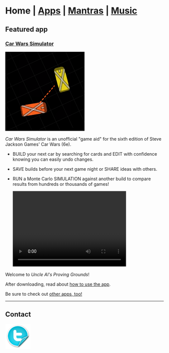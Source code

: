 # Home | [Apps] | [Mantras] | [Music]

## Featured app

### [Car Wars Simulator]

[![Car Wars Simulator][cw-img]](./apps/cw-sim)

*Car Wars Simulator* is an unofficial "game aid" for the sixth edition of Steve Jackson Games' Car Wars (6e).

- BUILD your next car by searching for cards and EDIT with confidence knowing you can easily undo changes.
- SAVE builds before your next game night or SHARE ideas with others.
- RUN a Monte Carlo SIMULATION against another build to compare results from hundreds or thousands of games!

  <video width="360" height="240" controls>
    <source src="/img/cw-sim/example-sim-x4-3x3.mp4" type="video/mp4">
    <p>
      Your browser doesn't support HTML video, but you can <a href="/img/cw-sim/example-sim-x4-3x3.mp4">download the video</a> instead.
    </p>
  </video>

Welcome to *Uncle Al's Proving Grounds*!

<script type="module" src="https://get.microsoft.com/badge/ms-store-badge.bundled.js"></script>
<ms-store-badge
    productid="9N6PZZ197256"
    window-mode="full"
    animation="on">
</ms-store-badge>

After downloading, read about [how to use the app][car wars simulator ui].

Be sure to check out [other apps, too!][apps]

----

## Contact

[<img src="img/twitter-icon-252x252.png" width="80" height="80" title="@tiwahu" />](https://x.com/tiwahu/)


[apps]: /apps/index.md
[mantras]: /mantras/index.md
[music]: /music/index.md

[llama music]: /apps/llama-music/index.md
[llama music features]: /apps/llama-music/index.md#feature-highlights
[car wars simulator]: /apps/cw-sim/index.md
[car wars simulator ui]: /apps/cw-sim/index.md#user-interface
[lma-legacy]: /apps/live-music-access/index.md
[link-etree]: https://archive.org/details/etree/
[link-store-lma]: https://www.microsoft.com/store/apps/9WZDNCRDCNJT
[link-store-lma-legacy]: https://www.microsoft.com/store/apps/9WZDNCRDCNJX
[cw-img]: /img/cw-sim-252x252.png
